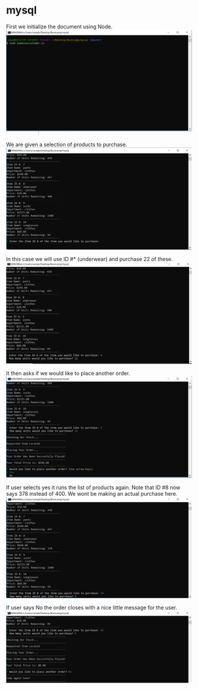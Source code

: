 # mysql

First we initialize the document using Node.
![Image of initial](images/first.png)


We are given a selection of products to purchase.
![Image of products](images/second.png)


In this case we will use ID #* (underwear) and purchase 22 of these.
![image of idusage](images/third.png)


It then asks if we would like to place another order.
![image of order](images/fourth.png)

If user selects yes it runs the list of products again. Note that ID #8 now says 378 instead of 400. We wont be making an actual purchase here.
![image of ifyes](images/fifth.png)


If user says No the order closes with a nice little message for the user.
![image of ifno](images/sixth.png)

